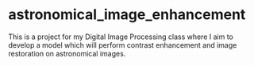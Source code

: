 # astronomical_image_enhancement
This is a project for my Digital Image Processing class where I aim to develop a model which will perform contrast enhancement and image restoration on astronomical images.
